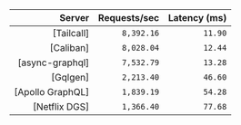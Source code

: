 <!-- PERFORMANCE_RESULTS_START -->

| Server | Requests/sec | Latency (ms) |
|--------:|--------------:|--------------:|
| [Tailcall] | `8,392.16` | `11.90` |
| [Caliban] | `8,028.04` | `12.44` |
| [async-graphql] | `7,532.79` | `13.28` |
| [Gqlgen] | `2,213.40` | `46.60` |
| [Apollo GraphQL] | `1,839.19` | `54.28` |
| [Netflix DGS] | `1,366.40` | `77.68` |

<!-- PERFORMANCE_RESULTS_END -->

